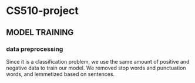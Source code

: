 # CS510-project

## MODEL TRAINING
### data preprocessing
Since it is a classification problem, we use the same amount of positive and negative data to train our model.
We removed stop words and punctuation words, and lemmetized based on sentences. 
